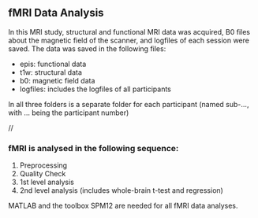 ## fMRI Data Analysis

In this MRI study, structural and functional MRI data was acquired, B0 files about the magnetic field of the scanner, and logfiles of each session were saved. The data was saved in the following files:
- epis: functional data
- t1w: structural data
- b0: magnetic field data
- logfiles: includes the logfiles of all participants

In all three folders is a separate folder for each participant (named sub-..., with ... being the participant number)

//
### fMRI is analysed in the following sequence:
1. Preprocessing
2. Quality Check
3. 1st level analysis
4. 2nd level analysis (includes whole-brain t-test and regression)


MATLAB and the toolbox SPM12 are needed for all fMRI data analyses.
